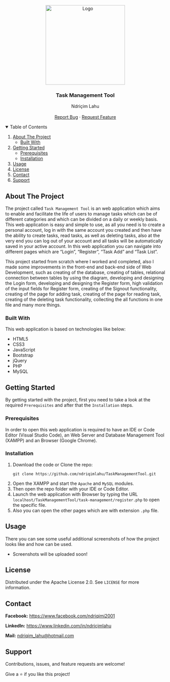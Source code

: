 <!-- PROJECT LOGO -->
<p align="center">
  <img src="https://github.com/ndriqimlahu/NdriqimLahuPortfolio/blob/main/assets/img/portfolio/TaskManagementTool.png" alt="Logo" width="250" height="250">
  <h3 align="center">Task Management Tool</h3>
  <p align="center">
    Ndriçim Lahu
    <br>
    <br>
    <a href="https://github.com/ndriqimlahu/TaskManagementTool/issues">Report Bug</a>
    ·
    <a href="https://github.com/ndriqimlahu/TaskManagementTool/issues">Request Feature</a>
  </p>
</p>


<!-- TABLE OF CONTENTS -->
<details open="open">
  <summary>Table of Contents</summary>
  <ol>
    <li>
      <a href="#about-the-project">About The Project</a>
      <ul>
        <li><a href="#built-with">Built With</a></li>
      </ul>
    </li>
    <li>
      <a href="#getting-started">Getting Started</a>
      <ul>
        <li><a href="#prerequisites">Prerequisites</a></li>
        <li><a href="#installation">Installation</a></li>
      </ul>
    </li>
    <li><a href="#usage">Usage</a></li>
    <li><a href="#license">License</a></li>
    <li><a href="#contact">Contact</a></li>
    <li><a href="#support">Support</a></li>
  </ol>
</details>


<!-- ABOUT THE PROJECT -->
## About The Project

The project called `Task Management Tool` is an web application which aims to enable and facilitate the life of users to manage tasks which can be of different categories and which can be divided on a daily or weekly basis. This web application is easy and simple to use, as all you need is to create a personal account, log in with the same account you created and then have the ability to create tasks, read tasks, as well as deleting tasks, also at the very end you can log out of your account and all tasks will be automatically saved in your active account. In this web application you can navigate into different pages which are “Login”, “Register”, “Task Add” and “Task List”.

This project started from scratch where I worked and completed, also I made some improvements in the front-end and back-end side of Web Development, such as creating of the database, creating of tables, relational connection between tables by using the diagram, developing and designing the Login form, developing and designing the Register form, high validation of the input fields for Register form, creating of the Signout functionality, creating of the page for adding task, creating of the page for reading task, creating of the deleting task functionality, collecting the all functions in one file and many more things.


### Built With

This web application is based on technologies like below:

* HTML5
* CSS3
* JavaScript
* Bootstrap
* jQuery
* PHP
* MySQL


<!-- GETTING STARTED -->
## Getting Started

By getting started with the project, first you need to take a look at the required `Prerequisites` and after that the `Installation` steps.


### Prerequisites

In order to open this web application is required to have an IDE or Code Editor (Visual Studio Code), an Web Server and Database Management Tool (XAMPP) and an Browser (Google Chrome).


### Installation

1. Download the code or Clone the repo:
   ```terminal
   git clone https://github.com/ndriqimlahu/TaskManagementTool.git
   ```
2. Open the XAMPP and start the `Apache` and `MySQL` modules.
3. Then open the repo folder with your IDE or Code Editor.
5. Launch the web application with Browser by typing the URL `localhost/TaskManagementTool/task-management/register.php` to open the specific file.
6. Also you can open the other pages which are with extension `.php` file.


<!-- USAGE -->
## Usage

There you can see some useful additional screenshots of how the project looks like and how can be used.

* Screenshots will be uploaded soon!


<!-- LICENSE -->
## License

Distributed under the Apache License 2.0. See `LICENSE` for more information.


<!-- CONTACT -->
## Contact

**Facebook:** https://www.facebook.com/ndriqimi2001

**LinkedIn:** https://www.linkedin.com/in/ndriçimlahu

**Mail:** ndriqim_lahu@hotmail.com


<!-- SUPPORT -->
## Support

Contributions, issues, and feature requests are welcome!

Give a ⭐️ if you like this project!
